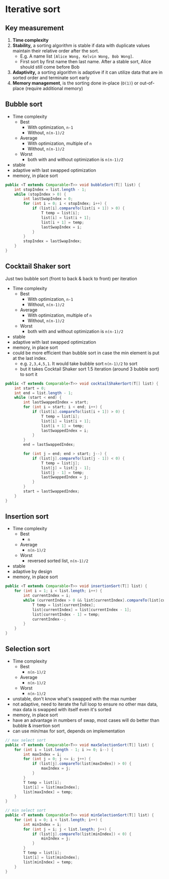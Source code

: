 # Iterative sort

## Key measurement

1. **Time complexity**
2. **Stability,** a sorting algorithm is stable if data with duplicate values maintain their relative order after the
   sort.
    - E.g. A name list `[Alice Wong, Kelvin Wong, Bob Wong]`.
    - First sort by first name then last name. After a stable sort, Alice should still come before Bob
3. **Adaptivity,** a sorting algorithm is adaptive if it can utilize data that are in sorted order and terminate sort
   early
4. **Memory management**, is the sorting done in-place (`O(1)`) or out-of-place (require additional memory)

## Bubble sort

- Time complexity
    - Best
        - With optimization, `n-1`
        - Without, `n(n-1)/2`
    - Average
        - With optimization, multiple of `n`
        - Without, `n(n-1)/2`
    - Worst
        - both with and without optimization is `n(n-1)/2`
- stable
- adaptive with last swapped optimization
- memory, in place sort

```java
public <T extends Comparable<T>> void bubbleSort(T[] list) {
    int stopIndex = list.length - 1;
    while (stopIndex > 0) {
        int lastSwapIndex = 0;
        for (int i = 0; i < stopIndex; i++) {
            if (list[i].compareTo(list[i + 1]) > 0) {
                T temp = list[i];
                list[i] = list[i + 1];
                list[i + 1] = temp;
                lastSwapIndex = i;
            }
        }
        stopIndex = lastSwapIndex;
    }
}
```

## Cocktail Shaker sort

Just two bubble sort (front to back & back to front) per iteration

- Time complexity
    - Best
        - With optimization, `n-1`
        - Without, `n(n-1)/2`
    - Average
        - With optimization, multiple of `n`
        - Without, `n(n-1)/2`
    - Worst
        - both with and without optimization is `n(n-1)/2`
- stable
- adaptive with last swapped optimization
- memory, in place sort
- could be more efficient than bubble sort in case the min element is put at the last index.
    - e.g. `2,3,4,5,1`. It would take bubble sort `n(n-1)/2` to sort
    - but it takes Cocktail Shaker sort 1.5 iteration (around 3 bubble sort) to sort it

```java
public <T extends Comparable<T>> void cocktailShakerSort(T[] list) {
    int start = 0;
    int end = list.length - 1;
    while (start < end) {
        int lastSwappedIndex = start;
        for (int i = start; i < end; i++) {
            if (list[i].compareTo(list[i + 1]) > 0) {
                T temp = list[i];
                list[i] = list[i + 1];
                list[i + 1] = temp;
                lastSwappedIndex = i;
            }
        }
        end = lastSwappedIndex;

        for (int j = end; end > start; j--) {
            if (list[j].compareTo(list[j - 1]) < 0) {
                T temp = list[j];
                list[j] = list[j - 1];
                list[j - 1] = temp;
                lastSwappedIndex = j;
            }
        }
        start = lastSwappedIndex;
    }
}
```

## Insertion sort

- Time complexity
    - Best
        - `n`
    - Average
        - `n(n-1)/2`
    - Worst
        - reversed sorted list, `n(n-1)/2`
- stable
- adaptive by design
- memory, in place sort

```java
public <T extends Comparable<T>> void insertionSort(T[] list) {
    for (int i = 1; i < list.length; i++) {
        int currentIndex = i;
        while (currentIndex > 0 && list[currentIndex].compareTo(list[currentIndex - 1]) < 0) {
            T temp = list[currentIndex];
            list[currentIndex] = list[currentIndex - 1];
            list[currentIndex - 1] = temp;
            currentIndex--;
        }
    }
}
```

## Selection sort

- Time complexity
    - Best
        - `n(n-1)/2`
    - Average
        - `n(n-1)/2`
    - Worst
        - `n(n-1)/2`
- unstable, don't know what's swapped with the max number
- not adaptive, need to iterate the full loop to ensure no other max data, max data is swapped with itself even it's
  sorted
- memory, in place sort
- have an advantage in numbers of swap, most cases will do better than bubble & insertion sort
- can use min/max for sort, depends on implementation

```java
// max select sort
public <T extends Comparable<T>> void maxSelectionSort(T[] list) {
    for (int i = list.length - 1; i >= 0; i--) {
        int maxIndex = i;
        for (int j = 0; j <= i; j++) {
            if (list[j].compareTo(list[maxIndex]) > 0) {
                maxIndex = j;
            }
        }
        T temp = list[i];
        list[i] = list[maxIndex];
        list[maxIndex] = temp;
    }
}

// min select sort
public <T extends Comparable<T>> void minSelectionSort(T[] list) {
    for (int i = 0; i < list.length; i++) {
        int minIndex = i;
        for (int j = i; j < list.length; j++) {
            if (list[j].compareTo(list[minIndex]) < 0) {
                minIndex = j;
            }
        }
        T temp = list[i];
        list[i] = list[minIndex];
        list[minIndex] = temp;
    }
}
```
